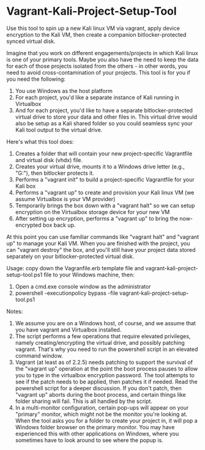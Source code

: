 # Vagrant-Kali-Project-Setup-Tool
Use this tool to spin up a new Kali linux VM via vagrant, apply device encryption to the Kali VM, then create a companion bitlocker-protected synced virtual disk.

Imagine that you work on different engagements/projects in which Kali linux is one of your primary tools.  Maybe you also have the need to keep the data for each of those projects isolated from the others - in other words, you need to avoid cross-contamination of your projects.  This tool is for you if you need the following:

1. You use Windows as the host platform
2. For each project, you'd like a separate instance of Kali running in Virtualbox
3. And for each project, you'd like to have a separate bitlocker-protected virtual drive to store your data and other files in.  This virtual drive would also be setup as a Kali shared folder so you could seamless sync your Kali tool output to the virtual drive.

Here's what this tool does:

1. Creates a folder that will contain your new project-specific Vagrantfile and virtual disk (vhdx) file.
2. Creates your virtual drive, mounts it to a Windows drive letter (e.g., "G:\"), then bitlocker protects it.
3. Performs a "vagrant init" to build a project-specific Vagrantfile for your Kali box
4. Performs a "vagrant up" to create and provision your Kali linux VM (we assume Virtualbox is your VM provider)
5. Temporarily brings the box down with a "vagrant halt" so we can setup encryption on the Virtualbox storage device for your new VM
6. After setting up encryption, performs a "vagrant up" to bring the now-encrypted box back up.

At this point you can use familiar commands like "vagrant halt" and "vagrant up" to manage your Kali VM.  When you are finished with the project, you can "vagrant destroy" the box, and you'll still have your project data stored separately on your bitlocker-protected virtual disk.

Usage: copy down the Vagranfile.erb template file and vagrant-kali-project-setup-tool.ps1 file to your Windows machine, then:

1. Open a cmd.exe console window as the administrator
2. powershell -executionpolicy bypass -file vagrant-kali-project-setup-tool.ps1

Notes:

1. We assume you are on a Windows host, of course, and we assume that you have vagrant and Virtualbox installed.
2. The script performs a few operations that require elevated privileges, namely creating/encrypting the virtual drive, and possibly patching vagrant.  That's why you need to run the powershell script in an elevated command window.
3. Vagrant (at least as of 2.2.5) needs patching to support the survival of the "vagrant up" operation at the point the boot process pauses to allow you to type in the virtualbox encryption password.  The tool attempts to see if the patch needs to be applied, then patches it if needed. Read the powershell script for a deeper discussion.  If you don't patch, then "vagrant up" aborts during the boot process, and certain things like folder sharing will fail.  This is all handled by the script.
4. In a multi-monitor configuration, certain pop-ups will appear on your "primary" monitor, which might not be the monitor you're looking at. When the tool asks you for a folder to create your project in, it will pop a Windows folder browser on the primary monitor.  You may have experienced this with other applications on Windows, where you sometimes have to look around to see where the popup is.


